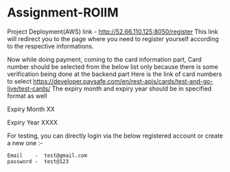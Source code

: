 # Assignment-ROIIM

Project Deployment(AWS) link - http://52.66.110.125:8050/register
This link will redirect you to the page where you need to register yourself according to the respective informations.

Now while doing payment, coming to the card information part, Card number should be selected from the below list only because there is some verification being done at the backend part Here is the link of card numbers to select https://developer.paysafe.com/en/rest-apis/cards/test-and-go-live/test-cards/ The expiry month and expiry year should be in specified format as well

Expiry Month XX

Expiry Year XXXX


For testing, you can directly login via the below registered account or create a new one :-

    Email    -  test@gmail.com
    password -  test@123
